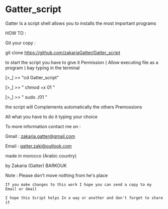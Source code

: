 # Gatter_script

Gatter Is a script shell allows you to installs the most important programs 

HOW TO :

Git your copy :

git clone https://github.com/zakariaGatter/Gatter_script

to start the script you have to give it Permission ( Allow executing file as a program ) bay typing in the terminal

[>_] >> "cd Gatter_script"

[>_] >> " chmod +x 01 "

[>_] >> " sudo ./01 "

the script will Complements automatically the others Premossions 

All what you have to do it typing your choice

To more information contact me on :

Gmail : zakaria.gatter@gmail.com 

Email : gatter.zaki@outlook.com  

made in morocco (Arabic country)

by Zakaria (Gatter) BARKOUK

Note :
	Please don't move nothing from he's place

	If you make changes to this work I hope you can send a copy to my Email or Gmail

	I hope this Script helps In a way or another and don't forget to share it
